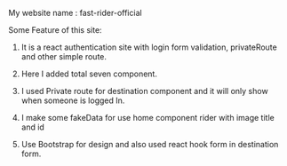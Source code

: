 My website name : fast-rider-official

Some Feature of this site: 

1. It is a react authentication site with login form validation, privateRoute and other simple route.

2. Here I added total seven component.

3. I used Private route for destination component and it will only show when someone is logged In.

4. I make some fakeData for use home component rider with image title and id

5. Use Bootstrap for design and also used react hook form in destination form.
